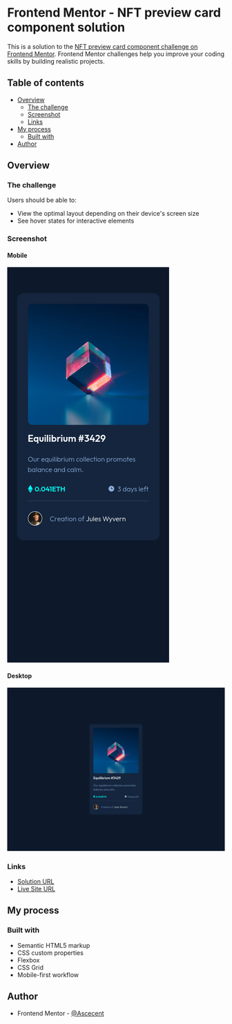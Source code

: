 # Frontend Mentor - NFT preview card component solution

This is a solution to the [NFT preview card component challenge on Frontend Mentor](https://www.frontendmentor.io/challenges/nft-preview-card-component-SbdUL_w0U). Frontend Mentor challenges help you improve your coding skills by building realistic projects. 

## Table of contents

- [Overview](#overview)
  - [The challenge](#the-challenge)
  - [Screenshot](#screenshot)
  - [Links](#links)
- [My process](#my-process)
  - [Built with](#built-with)
- [Author](#author)

## Overview

### The challenge

Users should be able to:

- View the optimal layout depending on their device's screen size
- See hover states for interactive elements

### Screenshot

#### Mobile
![](./screenshots/375.png)

#### Desktop
![](./screenshots/1440.png)

### Links

- [Solution URL](https://www.frontendmentor.io/solutions/ntf-card-component-with-sass-grid-flexbox-and-bem-9tc93WcUK)
- [Live Site URL](https://ascecent.github.io/fem-nft-card-component/)

## My process

### Built with

- Semantic HTML5 markup
- CSS custom properties
- Flexbox
- CSS Grid
- Mobile-first workflow

## Author

- Frontend Mentor - [@Ascecent](https://www.frontendmentor.io/profile/Ascecent)
